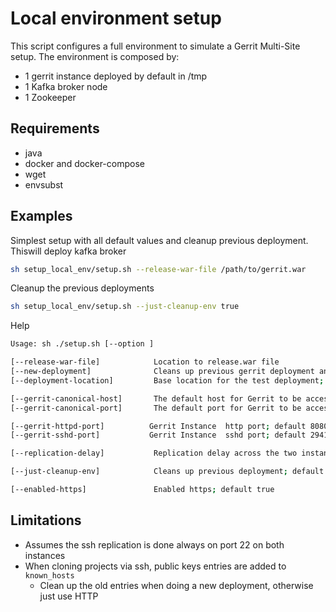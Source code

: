 # Local environment setup

This script configures a full environment to simulate a Gerrit Multi-Site setup.
The environment is composed by:

- 1 gerrit instance deployed by default in /tmp
- 1 Kafka broker node 
- 1 Zookeeper

## Requirements

- java
- docker and docker-compose
- wget
- envsubst

## Examples

Simplest setup with all default values and cleanup previous deployment. Thiswill deploy kafka broker

```bash
sh setup_local_env/setup.sh --release-war-file /path/to/gerrit.war 
```

Cleanup the previous deployments

```bash
sh setup_local_env/setup.sh --just-cleanup-env true
```

Help

```bash
Usage: sh ./setup.sh [--option ]

[--release-war-file]            Location to release.war file
[--new-deployment]              Cleans up previous gerrit deployment and re-installs it. default true
[--deployment-location]         Base location for the test deployment; default /tmp

[--gerrit-canonical-host]       The default host for Gerrit to be accessed through; default localhost
[--gerrit-canonical-port]       The default port for Gerrit to be accessed throug; default 8080

[--gerrit-httpd-port]          Gerrit Instance  http port; default 8080
[--gerrit-sshd-port]           Gerrit Instance  sshd port; default 29418

[--replication-delay]           Replication delay across the two instances in seconds

[--just-cleanup-env]            Cleans up previous deployment; default false

[--enabled-https]               Enabled https; default true
```

## Limitations
- Assumes the ssh replication is done always on port 22 on both instances
- When cloning projects via ssh, public keys entries are added to `known_hosts`
  - Clean up the old entries when doing a new deployment, otherwise just use HTTP
